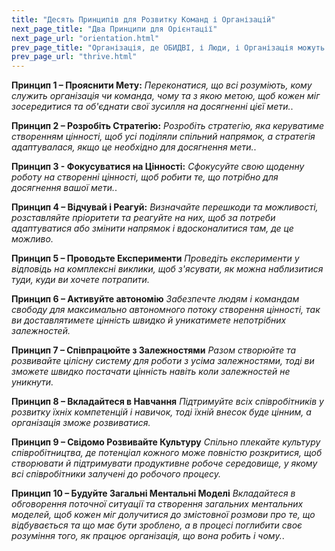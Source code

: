 ```yaml
---
title: "Десять Принципів для Розвитку Команд і Організацій"
next_page_title: "Два Принципи для Орієнтації"
next_page_url: "orientation.html"
prev_page_title: "Організація, де ОБИДВІ, і Люди, і Організація можуть Процвітати"
prev_page_url: "thrive.html"
---
```




**Принцип 1 – Прояснити Мету:** _Переконатися, що всі розуміють, кому служить організація чи команда, чому та з якою метою, щоб кожен міг зосередитися та об'єднати свої зусилля на досягненні цієї мети._.

**Принцип 2 – Розробіть Стратегію:** _Розробіть стратегію, яка керуватиме створенням цінності, щоб усі поділяли спільний напрямок, а стратегія адаптувалася, якщо це необхідно для досягнення мети._.

**Принцип 3 - Фокусуватися на Цінності:** _Сфокусуйте свою щоденну роботу на створенні цінності, щоб робити те, що потрібно для досягнення вашої мети._.

**Принцип 4 – Відчувай і Реагуй:** _Визначайте перешкоди та можливості, розставляйте пріоритети та реагуйте на них, щоб за потреби адаптуватися або змінити напрямок і вдосконалитися там, де це можливо._

**Принцип 5 – Проводьте Експерименти** _Проведіть експерименти у відповідь на комплексні виклики, щоб з'ясувати, як можна наблизитися туди, куди ви хочете потрапити._

**Принцип 6 – Активуйте автономію** _Забезпечте людям і командам свободу для максимально автономного потоку створення цінності, так ви доставлятимете цінність швидко й уникатимете непотрібних залежностей._

**Принцип 7 – Співпрацюйте з Залежностями** _Разом створюйте та розвивайте цілісну систему для роботи з усіма залежностями, тоді ви зможете швидко постачати цінність навіть коли залежностей не уникнути._

**Принцип 8 – Вкладайтеся в Навчання** _Підтримуйте всіх співробітників у розвитку їхніх компетенцій і навичок, тоді їхній внесок буде цінним, а організація зможе розвиватися._

**Принцип 9 – Свідомо Розвивайте Культуру** _Спільно плекайте культуру співробітництва, де потенціал кожного може повністю розкритися, щоб створювати й підтримувати продуктивне робоче середовище, у якому всі співробітники залучені до робочого процесу._

**Принцип 10 – Будуйте Загальні Ментальні Моделі** _Вкладайтеся в обговорення поточної ситуації та створення загальних ментальних моделей, щоб кожен міг долучитися до змістовної розмови про те, що відбувається та що має бути зроблено, а в процесі поглибити своє розуміння того, як працює організація, що вона робить і чому._.
